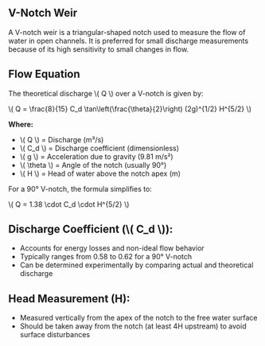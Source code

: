 <!DOCTYPE html>
<html lang="en">
<head>
  <meta charset="UTF-8">
  <title>V-Notch Weir</title>
  <script src="https://polyfill.io/v3/polyfill.min.js?features=es6"></script>
  <script id="MathJax-script" async
    src="https://cdn.jsdelivr.net/npm/mathjax@3/es5/tex-mml-chtml.js">
  </script>
</head>
<body>

  <h2>V-Notch Weir</h2>
  <p>
    A V-notch weir is a triangular-shaped notch used to measure the flow of water in open channels.
    It is preferred for small discharge measurements because of its high sensitivity to small changes in flow.
  </p>

  <h2>Flow Equation</h2>
  <p>The theoretical discharge \( Q \) over a V-notch is given by:</p>

  <p>
    \( Q = \frac{8}{15} C_d \tan\left(\frac{\theta}{2}\right) (2g)^{1/2} H^{5/2} \)
  </p>

  <p><strong>Where:</strong></p>
  <ul>
    <li>\( Q \) = Discharge (m³/s)</li>
    <li>\( C_d \) = Discharge coefficient (dimensionless)</li>
    <li>\( g \) = Acceleration due to gravity (9.81 m/s²)</li>
    <li>\( \theta \) = Angle of the notch (usually 90°)</li>
    <li>\( H \) = Head of water above the notch apex (m)</li>
  </ul>

  <p>For a 90° V-notch, the formula simplifies to:</p>
  <p>\( Q = 1.38 \cdot C_d \cdot H^{5/2} \)</p>

  <h2>Discharge Coefficient (\( C_d \)):</h2>
  <ul>
    <li>Accounts for energy losses and non-ideal flow behavior</li>
    <li>Typically ranges from 0.58 to 0.62 for a 90° V-notch</li>
    <li>Can be determined experimentally by comparing actual and theoretical discharge</li>
  </ul>

  <h2>Head Measurement (H):</h2>
  <ul>
    <li>Measured vertically from the apex of the notch to the free water surface</li>
    <li>Should be taken away from the notch (at least 4H upstream) to avoid surface disturbances</li>
  </ul>

</body>
</html>
